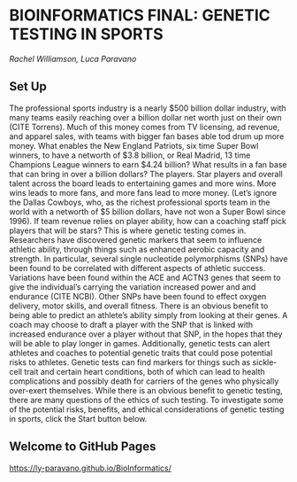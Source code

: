 
# BIOINFORMATICS FINAL: GENETIC TESTING IN SPORTS

*Rachel Williamson, Luca Paravano*



## Set Up

The professional sports industry is a nearly $500 billion dollar industry, with many teams easily reaching over a billion dollar net worth just on their own (CITE Torrens). Much of this money comes from TV licensing, ad revenue, and apparel sales, with teams with bigger fan bases able tod drum up more money. What enables the New England Patriots, six time Super Bowl winners, to have a networth of $3.8 billion, or Real Madrid, 13 time Champions League winners to earn $4.24 billion? What results in a fan base that can bring in over a billion dollars? The players. Star players and overall talent across the board leads to entertaining games and more wins. More wins leads to more fans, and more fans lead to more money. (Let’s ignore the Dallas Cowboys, who, as the richest professional sports team in the world with a networth of $5 billion dollars, have not won a Super Bowl since 1996).	If team revenue relies on player ability, how can a coaching staff pick players that will be stars? This is where genetic testing comes in. Researchers have discovered genetic markers that seem to influence athletic ability, through things such as enhanced aerobic capacity and strength. In particular, several single nucleotide polymorphisms (SNPs) have been found to be correlated with different aspects of athletic success. Variations have been found within the ACE and ACTN3 genes that seem to give the individual’s carrying the variation increased power and and endurance (CITE NCBI). Other SNPs have been found to effect oxygen delivery, motor skills, and overall fitness. There is an obvious benefit to being able to predict an athlete’s ability simply from looking at their genes. A coach may choose to draft a player with the SNP that is linked with increased endurance over a player without that SNP, in the hopes that they will be able to play longer in games.	Additionally, genetic tests can alert athletes and coaches to potential genetic traits that could pose potential risks to athletes. Genetic tests can find markers for things such as sickle-cell trait and certain heart conditions, both of which can lead to health complications and possibly death for carriers of the genes who physically over-exert themselves.	While there is an obvious benefit to genetic testing, there are many questions of the ethics of such testing. To investigate some of the potential risks, benefits, and ethical considerations of genetic testing in sports, click the Start button below.

## Welcome to GitHub Pages
https://ly-paravano.github.io/BioInformatics/




